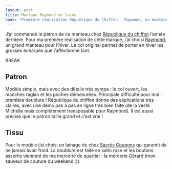 ```yaml
---
layout: post
title: Manteau Raymond en laine
hook: "Première réalisation République du Chiffon : Raymond, un manteau à grandes poches et manches raglans. Ce ne sera pas le dernier modèle de cette marque !"
---
```


J’ai commandé le patron de ce manteau chez [République du chiffon][1] l’année dernière. Pour ma première réalisation de cette marque, j’ai choisi [Raymond][2], un grand manteau pour l’hiver. Le col original permet de porter en hiver les grosses écharpes que j’affectionne tant.

BREAK

## Patron

Modèle simple, mais avec des détails très sympa : le col ouvert, les manches raglan et les poches démesurées. Principale difficulté pour moi : première doublure ! République du chiffon donne des explications très claires, avec une démo pas à pas en ligne très bien faite (de la veste Michelle mais complètement transposable pour Raymond). Il est aussi précisé que le patron taille grand et c’est vrai !



## Tissu

Pour le modèle j’ai choisi un lainage de chez [Sacrés Coupons][3] qui garantit de ne jamais avoir froid. La doublure est faite en satin rose et les boutons assortis viennent de ma mercerie de quartier : la mercerie Gérard (mon sauveur de couture du weekend :)).





[1]:	http://republiqueduchiffon.com/fr/
[2]:	http://republiqueduchiffon.com/fr/accueil/54-manteau-raymond.html
[3]: 	https://www.sacres-coupons.com/






